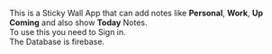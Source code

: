 This is a Sticky Wall App that can add notes like <b>Personal</b>, <b>Work</b>, <b>Up Coming</b> and also show <b>Today</b> Notes. <br>
To use this you need to Sign in. <br>
The Database is firebase.